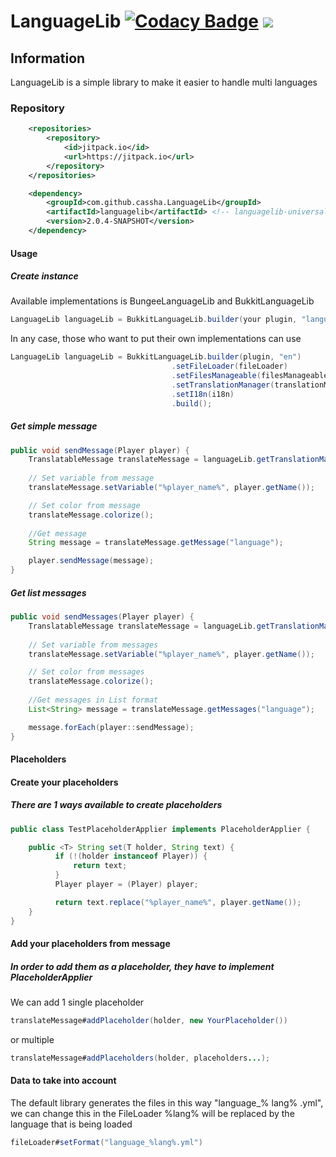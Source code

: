 # LanguageLib [![Codacy Badge](https://app.codacy.com/project/badge/Grade/7d0836959bc8471a913a5c0b698a9790)](https://www.codacy.com/manual/NotCacha/LanguageLib?utm_source=github.com&amp;utm_medium=referral&amp;utm_content=NotCacha/LanguageLib&amp;utm_campaign=Badge_Grade) [![](https://jitpack.io/v/cassha/LanguageLib.svg)](https://jitpack.io/#cassha/LanguageLib)

## Information
LanguageLib is a simple library to make it easier to handle multi languages

### Repository
````xml
	<repositories>
		<repository>
		    <id>jitpack.io</id>
		    <url>https://jitpack.io</url>
		</repository>
	</repositories>

	<dependency>
	    <groupId>com.github.cassha.LanguageLib</groupId>
	    <artifactId>languagelib</artifactId> <!-- languagelib-universal, languagelib-bukkit, languagelib-bungee -->
	    <version>2.0.4-SNAPSHOT</version>
	</dependency>
````

#### Usage

##### Create instance

Available implementations is BungeeLanguageLib and BukkitLanguageLib

````java
LanguageLib languageLib = BukkitLanguageLib.builder(your plugin, "language").build();
````

In any case, those who want to put their own implementations can use
````java
LanguageLib languageLib = BukkitLanguageLib.builder(plugin, "en")
                                    .setFileLoader(fileLoader)
                                    .setFilesManageable(filesManageable)
                                    .setTranslationManager(translationManager)
                                    .setI18n(i18n)
                                    .build();
````

##### Get simple message
````java
public void sendMessage(Player player) {
    TranslatableMessage translateMessage = languageLib.getTranslationManager().getTranslation("path");
    
    // Set variable from message
    translateMessage.setVariable("%player_name%", player.getName());

    // Set color from message
    translateMessage.colorize();
    
    //Get message
    String message = translateMessage.getMessage("language");

    player.sendMessage(message);
}
````

##### Get list messages
````java
public void sendMessages(Player player) {
    TranslatableMessage translateMessage = languageLib.getTranslationManager().getTranslation("path");
    
    // Set variable from messages
    translateMessage.setVariable("%player_name%", player.getName());

    // Set color from messages
    translateMessage.colorize();
    
    //Get messages in List format
    List<String> message = translateMessage.getMessages("language");

    message.forEach(player::sendMessage);
}
````

#### Placeholders

#### Create your placeholders

##### There are 1 ways available to create placeholders

````java
public class TestPlaceholderApplier implements PlaceholderApplier {

    public <T> String set(T holder, String text) {
          if (!(holder instanceof Player)) {
              return text;
          }
          Player player = (Player) player;

          return text.replace("%player_name%", player.getName());
    }
}
````

#### Add your placeholders from message

##### In order to add them as a placeholder, they have to implement PlaceholderApplier

We can add 1 single placeholder

```java
translateMessage#addPlaceholder(holder, new YourPlaceholder())
```

or multiple

```java
translateMessage#addPlaceholders(holder, placeholders...);
```

#### Data to take into account
The default library generates the files in this way "language_% lang% .yml", we can change this in the FileLoader
%lang% will be replaced by the language that is being loaded
```java
fileLoader#setFormat("language_%lang%.yml")
```
